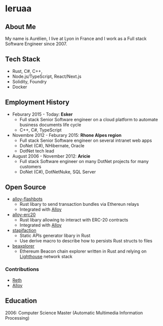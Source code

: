 # leruaa

## About Me

My name is Aurélien, I live at Lyon in France and I work as a Full stack Software Engineer since 2007.

## Tech Stack

* Rust, C#, C++, 
* Node.js/TypeScript, React/Next.js
* Solidity, Foundry
* Docker

## Employment History

* Feburary 2015 - Today: **Esker**
  * Full stack Senior Software engineer on a cloud platform to automate business documents life cycle
  * C++, C#, TypeScript
* Novembre 2012 - Feburary 2015: **Rhone Alpes region**
  * Full stack Senior Software engineer on several intranet web apps
  * DoNet (C#), NHibernate, Oracle
  * DotNet tech lead
* August 2006 - November 2012: **Aricie**
  * Full stack Software engineer on many DotNet projects for many customers
  * DoNet (C#), DotNetNuke, SQL Server

## Open Source

* [alloy-flashbots]
  * Rust libary to send transaction bundles via Ethereun relays
  * Integrated with [Alloy]
* [alloy-erc20]
  * Rust libary allowing to interact with ERC-20 contracts
  * Integrated with [Alloy]
* [stapifaction]
  * Static APIs generator libary in Rust
  * Use derive macro to describe how to persists Rust structs to files
* [beaxplorer]
  * Ethereum Beacon chain explorer written in Rust and relying on [Lighthouse] network stack

[alloy-flashbots]: https://github.com/leruaa/alloy-flashbots
[alloy-erc20]: https://github.com/leruaa/alloy-erc20
[stapifaction]: https://github.com/stapifaction/stapifaction
[beaxplorer]: https://github.com/leruaa/beaxplorer
[Lighthouse]: https://lighthouse.sigmaprime.io/
[Alloy]: https://alloy.rs/

### Contributions

* [Reth]
* [Alloy]

[Reth]: https://github.com/paradigmxyz/reth/commits/main/?author=leruaa
[Alloy]: https://github.com/alloy-rs/alloy/commits/main/?author=leruaa

## Education

2006: Computer Science Master (Automatic Multimedia Information Processing)